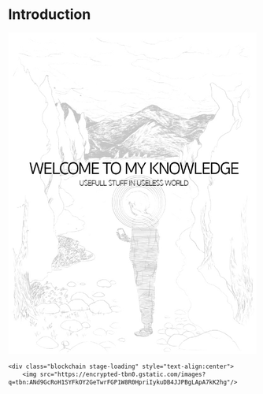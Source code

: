# Introduction

![](.gitbook/assets/bf94533c-b731-495b-8c8d-4b15431c7e8f.jpg)

    <div class="blockchain stage-loading" style="text-align:center">
        <img src="https://encrypted-tbn0.gstatic.com/images?q=tbn:ANd9GcRoH1SYFkOY2GeTwrFGP1W8R0HpriIykuDB4JJPBgLApA7kK2hg"/>


